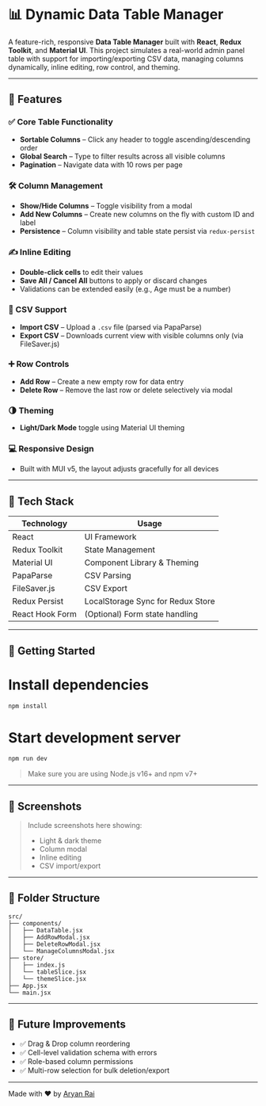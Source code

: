# 📊 Dynamic Data Table Manager

A feature-rich, responsive **Data Table Manager** built with **React**, **Redux Toolkit**, and **Material UI**. This project simulates a real-world admin panel table with support for importing/exporting CSV data, managing columns dynamically, inline editing, row control, and theming.

---

## 🚀 Features

### ✅ Core Table Functionality

* **Sortable Columns** – Click any header to toggle ascending/descending order
* **Global Search** – Type to filter results across all visible columns
* **Pagination** – Navigate data with 10 rows per page

### 🛠 Column Management

* **Show/Hide Columns** – Toggle visibility from a modal
* **Add New Columns** – Create new columns on the fly with custom ID and label
* **Persistence** – Column visibility and table state persist via `redux-persist`

### ✍️ Inline Editing

* **Double-click cells** to edit their values
* **Save All / Cancel All** buttons to apply or discard changes
* Validations can be extended easily (e.g., Age must be a number)

### 📁 CSV Support

* **Import CSV** – Upload a `.csv` file (parsed via PapaParse)
* **Export CSV** – Downloads current view with visible columns only (via FileSaver.js)

### ➕ Row Controls

* **Add Row** – Create a new empty row for data entry
* **Delete Row** – Remove the last row or delete selectively via modal

### 🌗 Theming

* **Light/Dark Mode** toggle using Material UI theming

### 💻 Responsive Design

* Built with MUI v5, the layout adjusts gracefully for all devices

---

## 🔧 Tech Stack

| Technology      | Usage                             |
| --------------- | --------------------------------- |
| React           | UI Framework                      |
| Redux Toolkit   | State Management                  |
| Material UI     | Component Library & Theming       |
| PapaParse       | CSV Parsing                       |
| FileSaver.js    | CSV Export                        |
| Redux Persist   | LocalStorage Sync for Redux Store |
| React Hook Form | (Optional) Form state handling    |

---

## 🧭 Getting Started


# Install dependencies
```bash
npm install
```
# Start development server
```bash
npm run dev
```

> Make sure you are using Node.js v16+ and npm v7+

---

## 📸 Screenshots

> Include screenshots here showing:
>
> * Light & dark theme
> * Column modal
> * Inline editing
> * CSV import/export

---

## 📂 Folder Structure

```
src/
├── components/
│   ├── DataTable.jsx
│   ├── AddRowModal.jsx
│   ├── DeleteRowModal.jsx
│   └── ManageColumnsModal.jsx
├── store/
│   ├── index.js
│   └── tableSlice.jsx
│   └── themeSlice.jsx
├── App.jsx
└── main.jsx
```

---

## 🧠 Future Improvements

* ✅ Drag & Drop column reordering
* ✅ Cell-level validation schema with errors
* ✅ Role-based column permissions
* ✅ Multi-row selection for bulk deletion/export

---

Made with ❤️ by [Aryan Rai](https://github.com/ar-AryanRai)
